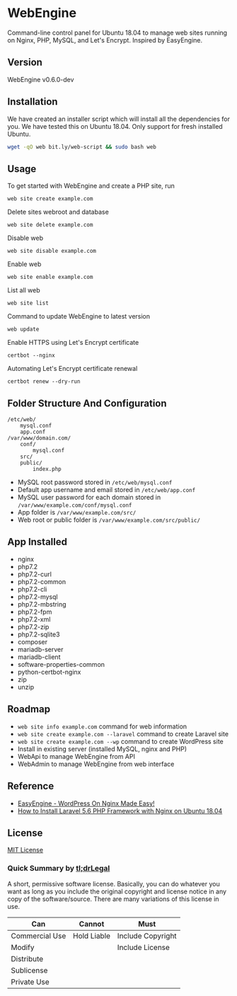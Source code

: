 # WebEngine
Command-line control panel for Ubuntu 18.04 to manage web sites running on Nginx, PHP, MySQL, and Let's Encrypt. Inspired by EasyEngine.


## Version

WebEngine v0.6.0-dev


## Installation

We have created an installer script which will install all the dependencies for you. We have tested this on Ubuntu 18.04. Only support for fresh installed Ubuntu.

```bash
wget -qO web bit.ly/web-script && sudo bash web
```


## Usage

To get started with WebEngine and create a PHP site, run

```
web site create example.com
```

Delete sites webroot and database

```
web site delete example.com
```

Disable web

```
web site disable example.com
```

Enable web

```
web site enable example.com
```

List all web

```
web site list
```

Command to update WebEngine to latest version

```
web update
```

Enable HTTPS using Let's Encrypt certificate

```
certbot --nginx
```

Automating Let's Encrypt certificate renewal

```
certbot renew --dry-run
```


## Folder Structure And Configuration

```
/etc/web/
    mysql.conf
    app.conf
/var/www/domain.com/
    conf/
        mysql.conf
    src/
    public/
        index.php
```

- MySQL root password stored in `/etc/web/mysql.conf`
- Default app username and email stored in `/etc/web/app.conf`
- MySQL user password for each domain stored in `/var/www/example.com/conf/mysql.conf`
- App folder is `/var/www/example.com/src/`
- Web root or public folder is `/var/www/example.com/src/public/`


## App Installed

- nginx
- php7.2 
- php7.2-curl 
- php7.2-common 
- php7.2-cli 
- php7.2-mysql 
- php7.2-mbstring 
- php7.2-fpm 
- php7.2-xml 
- php7.2-zip
- php7.2-sqlite3
- composer
- mariadb-server 
- mariadb-client
- software-properties-common
- python-certbot-nginx
- zip
- unzip


## Roadmap
- `web site info example.com` command for web information
- `web site create example.com --laravel` command to create Laravel site
- `web site create example.com --wp` command to create WordPress site
- Install in existing server (installed MySQL, nginx and PHP)
- WebApi to manage WebEngine from API
- WebAdmin to manage WebEngine from web interface

## Reference

- [EasyEngine - WordPress On Nginx Made Easy!](https://easyengine.io/)
- [How to Install Laravel 5.6 PHP Framework with Nginx on Ubuntu 18.04](https://www.howtoforge.com/tutorial/ubuntu-laravel-php-nginx/)


## License
[MIT License](http://opensource.org/licenses/MIT)

### Quick Summary by [tl;drLegal](https://tldrlegal.com/license/mit-license)
A short, permissive software license. Basically, you can do whatever you want as long as you include the original copyright and license notice in any copy of the software/source.  There are many variations of this license in use.

| Can | Cannot | Must |
| --- | ------ | ---- |
| Commercial Use | Hold Liable | Include Copyright |
| Modify |  | Include License |
| Distribute |  |
| Sublicense |  |
| Private Use |  |


